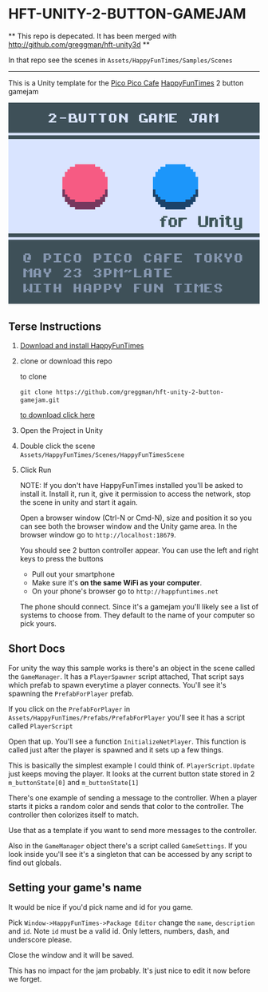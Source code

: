 HFT-UNITY-2-BUTTON-GAMEJAM
==========================

** This repo is depecated. It has been merged with http://github.com/greggman/hft-unity3d **

In that repo see the scenes in `Assets/HappyFunTimes/Samples/Scenes`

---

This is a Unity template for the [Pico Pico Cafe](http://picopicocafe.com) [HappyFunTimes](http://docs.happyfuntimes.net) 2 button gamejam

<img src="Assets/WebPlayerTemplates/HappyFunTimes/screenshot.png" />

## Terse Instructions

1.  [Download and install HappyFunTimes](http://superhappyfuntimes.net/install)
2.  clone or download this repo

    to clone

        git clone https://github.com/greggman/hft-unity-2-button-gamejam.git

    [to download click here](https://github.com/greggman/hft-unity-2-button-gamejam/archive/master.zip)

3.  Open the Project in Unity
4.  Double click the scene `Assets/HappyFunTimes/Scenes/HappyFunTimesScene`
5.  Click Run

    NOTE: If you don't have HappyFunTimes installed you'll be asked to install it.
    Install it, run it, give it permission to access the network, stop the
    scene in unity and start it again.

    Open a browser window (Ctrl-N or Cmd-N), size and position it so you can
    see both the browser window and the Unity game area.
    In the browser window go to `http://localhost:18679`.

    You should see 2 button controller appear. You can use the left
    and right keys to press the buttons

    *   Pull out your smartphone
    *   Make sure it's **on the same WiFi as your computer**.
    *   On your phone's browser go to `http://happfuntimes.net`

    The phone should connect. Since it's a gamejam you'll likely
    see a list of systems to choose from. They default to the name
    of your computer so pick yours.

## Short Docs

For unity the way this sample works is there's an object in the
scene called the `GameManager`. It has a `PlayerSpawner` script attached,
That script says which prefab to spawn everytime a player connects.
You'll see it's spawning the `PrefabForPlayer` prefab.

If you click on the `PrefabForPlayer` in `Assets/HappyFunTimes/Prefabs/PrefabForPlayer`
you'll see it has a script called `PlayerScript`

Open that up. You'll see a function `InitializeNetPlayer`. This function is called
just after the player is spawned and it sets up a few things.

This is basically the simplest example I could think of. `PlayerScript.Update` just
keeps moving the player. It looks at the current button state stored in 2 `m_buttonState[0]`
and `m_buttonState[1]`

There's one example of sending a message to the controller. When
a player starts it picks a random color and sends that color to
the controller. The controller then colorizes itself to match.

Use that as a template if you want to send more messages to the
controller.

Also in the `GameManager` object there's a script called `GameSettings`. If you
look inside you'll see it's a singleton that can be accessed by any script
to find out globals.

## Setting your game's name

It would be nice if you'd pick name and id for you game.

Pick `Window->HappyFunTimes->Package Editor` change the `name`,
`description` and `id`. Note `id` must be a valid id. Only letters,
numbers, dash, and underscore please.

Close the window and it will be saved.

This has no impact for the jam probably. It's just nice to edit it
now before we forget.


